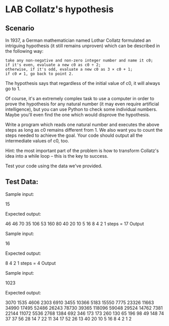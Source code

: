 # LAB   Collatz's hypothesis
## Scenario

In 1937, a German mathematician named Lothar Collatz formulated an intriguing hypothesis (it still remains unproven) which can be described in the following way:

    take any non-negative and non-zero integer number and name it c0;
    if it's even, evaluate a new c0 as c0 ÷ 2;
    otherwise, if it's odd, evaluate a new c0 as 3 × c0 + 1;
    if c0 ≠ 1, go back to point 2.

The hypothesis says that regardless of the initial value of c0, it will always go to 1.

Of course, it's an extremely complex task to use a computer in order to prove the hypothesis for any natural number (it may even require artificial intelligence), but you can use Python to check some individual numbers. Maybe you'll even find the one which would disprove the hypothesis.

Write a program which reads one natural number and executes the above steps as long as c0 remains different from 1. We also want you to count the steps needed to achieve the goal. Your code should output all the intermediate values of c0, too.

Hint: the most important part of the problem is how to transform Collatz's idea into a while loop – this is the key to success.

Test your code using the data we've provided.

## Test Data:

Sample input:

15

Expected output:

46
46
70
35
106
53
160
80
40
20
10
5
16
8
4
2
1
steps = 17
Output

Sample input:

16

Expected output:

8
4
2
1
steps = 4
Output

Sample input:

1023

Expected output:

3070
1535
4606
2303
6910
3455
10366
5183
15550
7775
23326
11663
34990
17495
52486
26243
78730
39365
118096
59048
29524
14762
7381
22144
11072
5536
2768
1384
692
346
173
173
260
130
65
196
98
49
148
74
37
37
56
28
14
7
22
11
34
17
52
26
13
40
20
10
5
16
8
4
2
1
2
